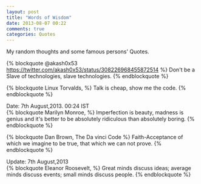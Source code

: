 ```yaml
---
layout: post
title: "Words of Wisdom"
date: 2013-08-07 00:22
comments: true
categories: Quotes
---
```


My random thoughts and some famous persons' Quotes.
<!--more-->

{% blockquote @akash0x53 https://twitter.com/akash0x53/status/308226968455872514 %}
Don't be a Slave of technologies, slave technologies. 
{% endblockquote %}  

{% blockquote Linux Torvalds, %}
Talk is cheap, show me the code.
{% endblockquote %}

Date: 7th August,2013. 00:24 IST  
{% blockquote Marilyn Monroe, %}
Imperfection is beauty, madness is genius and it's better to be absolutely ridiculous than absolutely boring.
{% endblockquote %}  

{% blockquote Dan Brown, The Da vinci Code %}
Faith-Acceptance of which we imagine to be true, that which we can not prove.
{% endblockquote %}

Update: 7th August,2013  
{% blockquote Eleanor Roosevelt, %}
Great minds discuss ideas; average minds discuss events; small minds discuss people.
{% endblockquote %}

